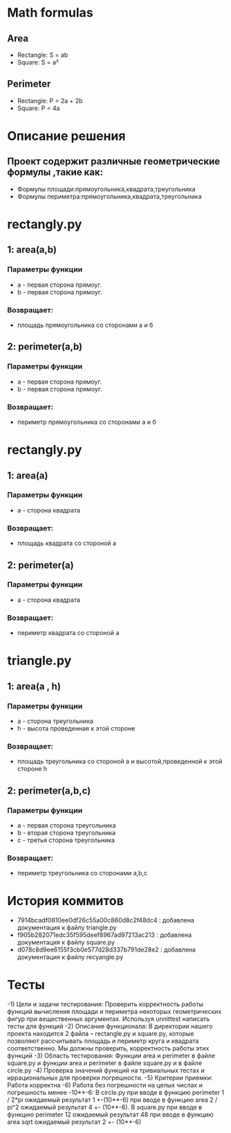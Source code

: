 # Math formulas
## Area
- Rectangle: S = ab
- Square: S = a²

## Perimeter
- Rectangle: P = 2a + 2b
- Square: P = 4a

# Описание решения
## Проект содержит различные геометрические формулы ,такие как:
- Формулы площади:прямоугольника,квадрата,треугольника
- Формулы периметра:прямоугольника,квадрата,треугольника

# rectangly.py
## 1: area(a,b)
### Параметры функции
- a - первая сторона прямоуг.
- b - первая сторона прямоуг.
### Возвращает:
- площадь прямоугольника со сторонами а и б
## 2: perimeter(a,b)
### Параметры функции
- a - первая сторона прямоуг.
- b - первая сторона прямоуг.
### Возвращает:
- периметр прямоугольника со сторонами а и б
  
# rectangly.py

## 1: area(a)
### Параметры функции
- a - сторона квадрата
### Возвращает:
- площадь квадрата со стороной а
  
## 2: perimeter(a)
### Параметры функции
- a - сторона квадрата
### Возвращает:
- периметр квадрата со стороной а
  
# triangle.py
## 1: area(a , h)
### Параметры функции
- a - сторона треугольника
- h - высота проведенная к этой стороне
### Возвращает:
- площадь треугольника со стороной а и высотой,проведенной к этой стороне h

## 2: perimeter(a,b,c)
### Параметры функции
- a - первая сторона треугольника
- b - вторая сторона треугольника
- c - третья сторона треугольника 
### Возвращает:
- периметр треугольника со сторонами а,b,c
# История коммитов

- 7914bcadf0810ee0df26c55a00c860d8c2f48dc4 : добавлена документация к файлу triangle.py
- f905b282071edc35f595deef8967ad97213ac213 : добавлена документация к файлу square.py
- d078c8d9ee6155f3cb0e577d28d337b791de28e2 : добавлена документация к файлу recyangle.py
# Тесты
-1)	Цели и задачи тестирования:
 Проверить корректность работы функций вычисления площади и периметра некоторых геометрических фигур при вещественных аргументах. Используя unnittest написать тесты для функций
-2)	Описание функционала:
 В директории нашего проекта находится 2 файла – rectangle.py и square.py, которые позволяют рассчитывать площадь и периметр круга и квадрата соответственно. Мы должны проверить, корректность работы этих функций
-3)	Область тестирования:
 Функции area и perimeter в файле square.py и функции area и perimeter в файле square.py и в файле circle.py
-4)	Проверка значений функций на тривиальных тестах и иррациональных для проверки погрешности.
-5)	Критерии приемки:
Работа корректна
-6)	Работа без погрешности на целых числах и погрешность менее -10**-6:
В circle.py при вводе в функцию perimeter 1 / 2*pi ожидаемый результат 1 +-(10**-6)   при вводе в функцию area 2 / pi^2 ожидаемый результат 4 +- (10**-6). В square.py при вводе в функцию perimeter 12 ожидаемый результат 48   при вводе в функцию area sqrt ожидаемый результат 2 +- (10**-6)   
